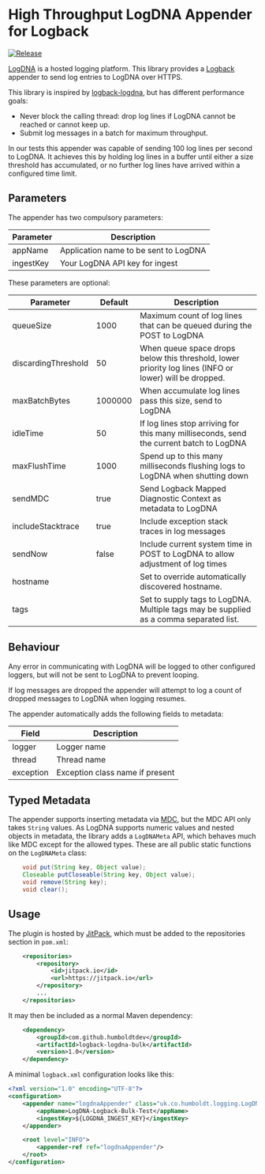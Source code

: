 # High Throughput LogDNA Appender for Logback

[![Release](https://jitpack.io/v/humboldtdev/logback-logdna-bulk.svg)](https://jitpack.io/#humboldtdev/logback-logdna-bulk)

[LogDNA](https://logdna.com) is a hosted logging platform. This library provides a [Logback](https://logback.qos.ch/) appender to send log entries to LogDNA over HTTPS. 

This library is inspired by [logback-logdna](https://github.com/robshep/logback-logdna), but has different performance goals:
 * Never block the calling thread: drop log lines if LogDNA cannot be reached or cannot keep up.
 * Submit log messages in a batch for maximum throughput.
 
In our tests this appender was capable of sending 100 log lines per second to LogDNA. It achieves this by holding log lines in a buffer until either a size threshold has accumulated, or no further log lines have arrived within a configured time limit.
 
## Parameters

The appender has two compulsory parameters:
 
Parameter | Description
--------- | -----------
appName | Application name to be sent to LogDNA
ingestKey | Your LogDNA API key for ingest

These parameters are optional:

Parameter | Default | Description
--------- | ------- | -----------
queueSize | 1000 | Maximum count of log lines that can be queued during the POST to LogDNA
discardingThreshold | 50 | When queue space drops below this threshold, lower priority log lines (INFO or lower) will be dropped.
maxBatchBytes | 1000000 | When accumulate log lines pass this size, send to LogDNA
idleTime | 50 | If log lines stop arriving for this many milliseconds, send the current batch to LogDNA
maxFlushTime | 1000 | Spend up to this many milliseconds flushing logs to LogDNA when shutting down
sendMDC | true | Send Logback Mapped Diagnostic Context as metadata to LogDNA
includeStacktrace | true | Include exception stack traces in log messages
sendNow | false | Include current system time in POST to LogDNA to allow adjustment of log times
hostname | | Set to override automatically discovered hostname.
tags | | Set to supply tags to LogDNA. Multiple tags may be supplied as a comma separated list.

## Behaviour

Any error in communicating with LogDNA will be logged to other configured loggers, but will not be sent to LogDNA to prevent looping.

If log messages are dropped the appender will attempt to log a count of dropped messages to LogDNA when logging resumes. 

The appender automatically adds the following fields to metadata:

Field | Description
----- | -----------
logger | Logger name
thread | Thread name
exception | Exception class name if present

## Typed Metadata

The appender supports inserting metadata via [MDC](https://logback.qos.ch/manual/mdc.html),
 but the MDC API only takes `String` values.  As LogDNA supports numeric values and nested objects in metadata, the library adds
a `LogDNAMeta` API, which behaves much like MDC except for the
allowed types. These are all public static functions on the `LogDNAMeta` class:
```java
    void put(String key, Object value);
    Closeable putCloseable(String key, Object value);
    void remove(String key);
    void clear();
``` 

## Usage

The plugin is hosted by [JitPack](https://jitpack.io/), which must be added to the repositories section in `pom.xml`:

```xml    
	<repositories>
		<repository>
			<id>jitpack.io</id>
			<url>https://jitpack.io</url>
		</repository>
		...
	</repositories>
```

It may then be included as a normal Maven dependency:
```xml
    <dependency>
        <groupId>com.github.humboldtdev</groupId>
        <artifactId>logback-logdna-bulk</artifactId>
        <version>1.0</version>
    </dependency>
```

A minimal `logback.xml` configuration looks like this:

```xml
<?xml version="1.0" encoding="UTF-8"?>
<configuration>
    <appender name="logdnaAppender" class="uk.co.humboldt.logging.LogDNABulkAppender">
        <appName>LogDNA-Logback-Bulk-Test</appName>
        <ingestKey>${LOGDNA_INGEST_KEY}</ingestKey>
    </appender>

    <root level="INFO">
        <appender-ref ref="logdnaAppender"/>
    </root>
</configuration>
```
